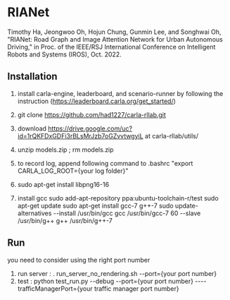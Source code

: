 # RIANet

Timothy Ha, Jeongwoo Oh, Hojun Chung, Gunmin Lee, and Songhwai Oh, "RIANet: Road Graph and Image Attention Network for Urban Autonomous Driving," in Proc. of the IEEE/RSJ International Conference on Intelligent Robots and Systems (IROS), Oct. 2022.

## Installation

1. install carla-engine, leaderboard, and scenario-runner by following the instruction (https://leaderboard.carla.org/get_started/)
2. git clone https://github.com/had1227/carla-rllab.git
3. download https://drive.google.com/uc?id=1rQKFDxGDFi3rBLsMrJzb7oGZvvtwgyiL at carla-rllab/utils/
4. unzip models.zip ; rm models.zip
5. to record log, append following command to .bashrc
"export CARLA_LOG_ROOT={your log folder}"

6. sudo apt-get install libpng16-16
7. install gcc
sudo add-apt-repository ppa:ubuntu-toolchain-r/test
sudo apt-get update
sudo apt-get install gcc-7 g++-7
sudo update-alternatives --install /usr/bin/gcc gcc /usr/bin/gcc-7 60 --slave /usr/bin/g++ g++ /usr/bin/g++-7

## Run
you need to consider using the right port number

1. run server : . run_server_no_rendering.sh --port={your port number}
2. test : python test_run.py --debug --port={your port number} ----trafficManagerPort={your traffic manager port number}
